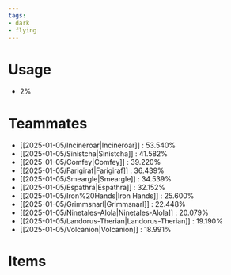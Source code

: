 ```yaml
---
tags:
- dark
- flying
---
```

# Usage
- 2%
# Teammates
- [[2025-01-05/Incineroar|Incineroar]] : 53.540%
- [[2025-01-05/Sinistcha|Sinistcha]] : 41.582%
- [[2025-01-05/Comfey|Comfey]] : 39.220%
- [[2025-01-05/Farigiraf|Farigiraf]] : 36.439%
- [[2025-01-05/Smeargle|Smeargle]] : 34.539%
- [[2025-01-05/Espathra|Espathra]] : 32.152%
- [[2025-01-05/Iron%20Hands|Iron Hands]] : 25.600%
- [[2025-01-05/Grimmsnarl|Grimmsnarl]] : 22.448%
- [[2025-01-05/Ninetales-Alola|Ninetales-Alola]] : 20.079%
- [[2025-01-05/Landorus-Therian|Landorus-Therian]] : 19.190%
- [[2025-01-05/Volcanion|Volcanion]] : 18.991%
# Items